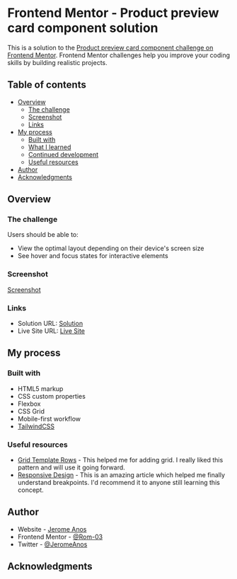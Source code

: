 # Frontend Mentor - Product preview card component solution

This is a solution to the [Product preview card component challenge on Frontend Mentor](https://www.frontendmentor.io/challenges/product-preview-card-component-GO7UmttRfa). Frontend Mentor challenges help you improve your coding skills by building realistic projects.

## Table of contents

- [Overview](#overview)
  - [The challenge](#the-challenge)
  - [Screenshot](#screenshot)
  - [Links](#links)
- [My process](#my-process)
  - [Built with](#built-with)
  - [What I learned](#what-i-learned)
  - [Continued development](#continued-development)
  - [Useful resources](#useful-resources)
- [Author](#author)
- [Acknowledgments](#acknowledgments)

## Overview

### The challenge

Users should be able to:

- View the optimal layout depending on their device's screen size
- See hover and focus states for interactive elements

### Screenshot

[Screenshot](/src/images/product-preview-card.png)

### Links

- Solution URL: [Solution](https://your-solution-url.com)
- Live Site URL: [Live Site](https://your-live-site-url.com)

## My process

### Built with

- HTML5 markup
- CSS custom properties
- Flexbox
- CSS Grid
- Mobile-first workflow
- [TailwindCSS](https://tailwindcss.com/)

### Useful resources

- [Grid Template Rows](https://tailwindcss.com/docs/grid-template-rows) - This helped me for adding grid. I really liked this pattern and will use it going forward.
- [Responsive Design](https://tailwindcss.com/docs/responsive-design) - This is an amazing article which helped me finally understand breakpoints. I'd recommend it to anyone still learning this concept.

## Author

- Website - [Jerome Anos](https://github.com/Rom-03)
- Frontend Mentor - [@Rom-03](https://www.frontendmentor.io/profile/Rom-03)
- Twitter - [@JeromeAnos](https://twitter.com/JeromeAnos)

## Acknowledgments
